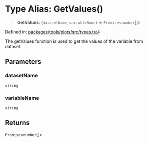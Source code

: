 # Type Alias: GetValues()

> **GetValues**: (`datasetName`, `variableName`) => `Promise`\<`number`[]\>

Defined in: [packages/tools/plots/src/types.ts:4](https://github.com/GeoDaCenter/openassistant/blob/0f7bf760e453a1735df9463dc799b04ee2f630fd/packages/tools/plots/src/types.ts#L4)

The getValues function is used to get the values of the variable from dataset.

## Parameters

### datasetName

`string`

### variableName

`string`

## Returns

`Promise`\<`number`[]\>
